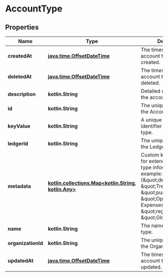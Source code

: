 
# AccountType

## Properties
| Name | Type | Description | Notes |
| ------------ | ------------- | ------------- | ------------- |
| **createdAt** | [**java.time.OffsetDateTime**](java.time.OffsetDateTime.md) | The timestamp when the account type was created. |  [optional] |
| **deletedAt** | [**java.time.OffsetDateTime**](java.time.OffsetDateTime.md) | The timestamp when the account type was deleted. |  [optional] |
| **description** | **kotlin.String** | Detailed description of the account type. |  [optional] |
| **id** | **kotlin.String** | The unique identifier of the Account Type. |  [optional] |
| **keyValue** | **kotlin.String** | A unique key value identifier for the account type. |  [optional] |
| **ledgerId** | **kotlin.String** | The unique identifier of the Ledger. |  [optional] |
| **metadata** | [**kotlin.collections.Map&lt;kotlin.String, kotlin.Any&gt;**](kotlin.Any.md) | Custom key-value pairs for extending the account type information example: {\&quot;department\&quot;: \&quot;Treasury\&quot;, \&quot;purpose\&quot;: \&quot;Operating Expenses\&quot;, \&quot;region\&quot;: \&quot;Global\&quot;} |  [optional] |
| **name** | **kotlin.String** | The name of the account type. |  [optional] |
| **organizationId** | **kotlin.String** | The unique identifier of the Organization. |  [optional] |
| **updatedAt** | [**java.time.OffsetDateTime**](java.time.OffsetDateTime.md) | The timestamp when the account type was last updated. |  [optional] |



